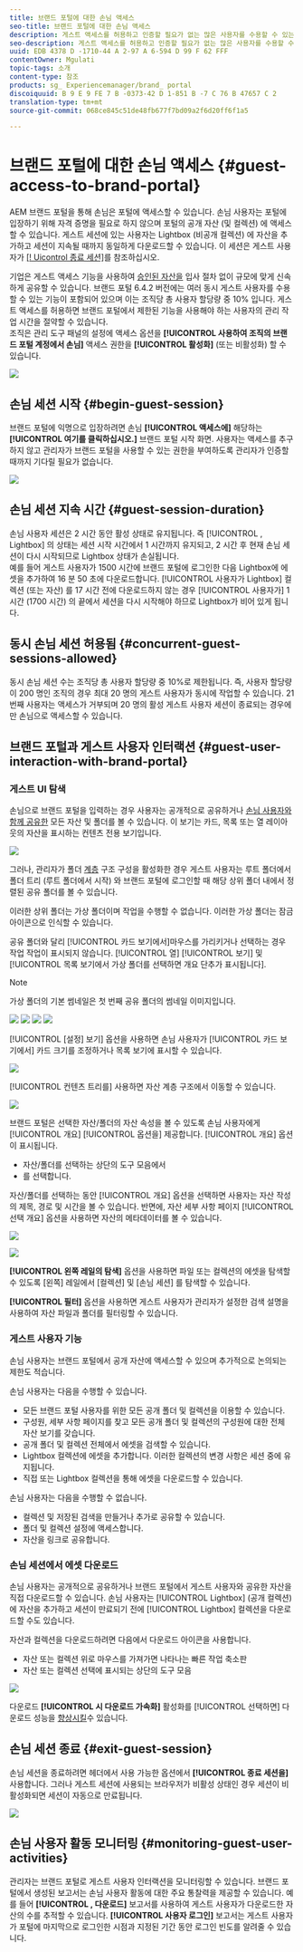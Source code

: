 ```yaml
---
title: 브랜드 포털에 대한 손님 액세스
seo-title: 브랜드 포털에 대한 손님 액세스
description: 게스트 액세스를 허용하고 인증할 필요가 없는 많은 사용자를 수용할 수 있는 노력을 줄일 수 있습니다.
seo-description: 게스트 액세스를 허용하고 인증할 필요가 없는 많은 사용자를 수용할 수 있는 노력을 줄일 수 있습니다.
uuid: EDB 4378 D -1710-44 A 2-97 A 6-594 D 99 F 62 FFF
contentOwner: Mgulati
topic-tags: 소개
content-type: 참조
products: sg_ Experiencemanager/brand_ portal
discoiquuid: B 9 E 9 FE 7 B -0373-42 D 1-851 B -7 C 76 B 47657 C 2
translation-type: tm+mt
source-git-commit: 068ce845c51de48fb677f7bd09a2f6d20ff6f1a5

---
```



# 브랜드 포털에 대한 손님 액세스 {#guest-access-to-brand-portal}

AEM 브랜드 포털을 통해 손님은 포털에 액세스할 수 있습니다. 손님 사용자는 포털에 입장하기 위해 자격 증명을 필요로 하지 않으며 포털의 공개 자산 (및 컬렉션) 에 액세스할 수 있습니다. 게스트 세션에 있는 사용자는 Lightbox (비공개 컬렉션) 에 자산을 추가하고 세션이 지속될 때까지 동일하게 다운로드할 수 있습니다. 이 세션은 게스트 사용자가 [[! Uicontrol 종료 세션]](#exit-guest-session)를 참조하십시오.

기업은 게스트 액세스 기능을 사용하여 [승인된 자산을](../using/brand-portal-sharing-folders.md#how-to-share-folders) 입사 절차 없이 규모에 맞게 신속하게 공유할 수 있습니다. 브랜드 포털 6.4.2 버전에는 여러 동시 게스트 사용자를 수용할 수 있는 기능이 포함되어 있으며 이는 조직당 총 사용자 할당량 중 10% 입니다. 게스트 액세스를 허용하면 브랜드 포털에서 제한된 기능을 사용해야 하는 사용자의 관리 작업 시간을 절약할 수 있습니다.\
조직은 관리 도구 패널의 설정에 액세스 옵션을 **[!UICONTROL 사용하여 조직의 브랜드 포털 계정에서 손님]** 액세스 권한을 **[!UICONTROL 활성화]** (또는 비활성화) 할 수 있습니다.

<!--
Comment Type: annotation
Last Modified By: mgulati
Last Modified Date: 2018-08-17T10:42:59.879-0400
Removed the first para: "AEM Assets Brand Portal allows public users to enter the portal anonymously and have restricted access to the allowed public resources as guests. Organization users with guest role need not seek access and authentication from administrators."
-->

![](assets/enable-guest-access.png)

## 손님 세션 시작 {#begin-guest-session}

브랜드 포털에 익명으로 입장하려면 손님 **[!UICONTROL 액세스에]** 해당하는 **[!UICONTROL 여기를 클릭하십시오.]** 브랜드 포털 시작 화면. 사용자는 액세스를 추구하지 않고 관리자가 브랜드 포털을 사용할 수 있는 권한을 부여하도록 관리자가 인증할 때까지 기다릴 필요가 없습니다.

![](assets/bp-login-screen.png)

## 손님 세션 지속 시간 {#guest-session-duration}

손님 사용자 세션은 2 시간 동안 활성 상태로 유지됩니다. 즉 [!UICONTROL , Lightbox] 의 상태는 세션 시작 시간에서 1 시간까지 유지되고, 2 시간 후 현재 손님 세션이 다시 시작되므로 Lightbox 상태가 손실됩니다.\
예를 들어 게스트 사용자가 1500 시간에 브랜드 포털에 로그인한 다음 Lightbox에 에셋을 추가하여 16 분 50 초에 다운로드합니다. [!UICONTROL 사용자가 Lightbox] 컬렉션 (또는 자산) 를 17 시간 전에 다운로드하지 않는 경우 [!UICONTROL 사용자가] 1 시간 (1700 시간) 의 끝에서 세션을 다시 시작해야 하므로 Lightbox가 비어 있게 됩니다.

## 동시 손님 세션 허용됨 {#concurrent-guest-sessions-allowed}

동시 손님 세션 수는 조직당 총 사용자 할당량 중 10%로 제한됩니다. 즉, 사용자 할당량이 200 명인 조직의 경우 최대 20 명의 게스트 사용자가 동시에 작업할 수 있습니다. 21 번째 사용자는 액세스가 거부되며 20 명의 활성 게스트 사용자 세션이 종료되는 경우에만 손님으로 액세스할 수 있습니다.

## 브랜드 포털과 게스트 사용자 인터랙션 {#guest-user-interaction-with-brand-portal}

### 게스트 UI 탐색

손님으로 브랜드 포털을 입력하는 경우 사용자는 공개적으로 공유하거나 [손님 사용자와 함께 공유한](../using/brand-portal-sharing-folders.md#sharefolders) 모든 자산 및 폴더를 볼 수 있습니다. 이 보기는 카드, 목록 또는 열 레이아웃의 자산을 표시하는 컨텐츠 전용 보기입니다.

![](assets/disabled-folder-hierarchy1.png)

그러나, 관리자가 폴더 [계층](../using/brand-portal-general-configuration.md#main-pars-header-1621071021) 구조 구성을 활성화한 경우 게스트 사용자는 루트 폴더에서 폴더 트리 (루트 폴더에서 시작) 와 브랜드 포털에 로그인할 때 해당 상위 폴더 내에서 정렬된 공유 폴더를 볼 수 있습니다.

이러한 상위 폴더는 가상 폴더이며 작업을 수행할 수 없습니다. 이러한 가상 폴더는 잠금 아이콘으로 인식할 수 있습니다.

공유 폴더와 달리 [!UICONTROL 카드 보기에서]마우스를 가리키거나 선택하는 경우 작업 작업이 표시되지 않습니다. [!UICONTROL 열] [!UICONTROL 보기] 및 [!UICONTROL 목록 보기에서 가상 폴더를 선택하면 개요 단추가 표시됩니다].

>[!NOTE]
>
>가상 폴더의 기본 썸네일은 첫 번째 공유 폴더의 썸네일 이미지입니다.

![](assets/enabled-hierarchy1.png) ![](assets/hierarchy1-nonadmin.png) ![](assets/hierarchy-nonadmin.png) ![](assets/hierarchy2-nonadmin.png)

[!UICONTROL [설정] 보기] 옵션을 사용하면 손님 사용자가 [!UICONTROL 카드 보기에서] 카드 크기를 조정하거나 목록 보기에 표시할 수 있습니다.

![](assets/nav-guest-user.png)

[!UICONTROL 컨텐츠 트리를] 사용하면 자산 계층 구조에서 이동할 수 있습니다.

![](assets/guest-login-ui.png)

브랜드 포털은 선택한 자산/폴더의 자산 속성을 볼 수 있도록 손님 사용자에게 [!UICONTROL 개요] [!UICONTROL 옵션을] 제공합니다. [!UICONTROL 개요] 옵션이 표시됩니다.

* 자산/폴더를 선택하는 상단의 도구 모음에서
* 를 선택합니다.

자산/폴더를 선택하는 동안 [!UICONTROL 개요] 옵션을 선택하면 사용자는 자산 작성의 제목, 경로 및 시간을 볼 수 있습니다. 반면에, 자산 세부 사항 페이지 [!UICONTROL 선택 개요] 옵션을 사용하면 자산의 메타데이터를 볼 수 있습니다.

![](assets/overview-option-1.png)

![](assets/overview-rail-selector-1.png)

**[!UICONTROL 왼쪽 레일의 탐색]** 옵션을 사용하면 파일 또는 컬렉션의 에셋을 탐색할 수 있도록 [왼쪽] 레일에서 [컬렉션] 및 [손님 세션] 를 탐색할 수 있습니다.

**[!UICONTROL 필터]** 옵션을 사용하면 게스트 사용자가 관리자가 설정한 검색 설명을 사용하여 자산 파일과 폴더를 필터링할 수 있습니다.

### 게스트 사용자 기능

손님 사용자는 브랜드 포털에서 공개 자산에 액세스할 수 있으며 추가적으로 논의되는 제한도 적습니다.

손님 사용자는 다음을 수행할 수 있습니다.

* 모든 브랜드 포털 사용자를 위한 모든 공개 폴더 및 컬렉션을 이용할 수 있습니다.
* 구성원, 세부 사항 페이지를 찾고 모든 공개 폴더 및 컬렉션의 구성원에 대한 전체 자산 보기를 갖습니다.
* 공개 폴더 및 컬렉션 전체에서 에셋을 검색할 수 있습니다.
* Lightbox 컬렉션에 에셋을 추가합니다. 이러한 컬렉션의 변경 사항은 세션 중에 유지됩니다.
* 직접 또는 Lightbox 컬렉션을 통해 에셋을 다운로드할 수 있습니다.

손님 사용자는 다음을 수행할 수 없습니다.

* 컬렉션 및 저장된 검색을 만들거나 추가로 공유할 수 있습니다.
* 폴더 및 컬렉션 설정에 액세스합니다.
* 자산을 링크로 공유합니다.

### 손님 세션에서 에셋 다운로드

손님 사용자는 공개적으로 공유하거나 브랜드 포털에서 게스트 사용자와 공유한 자산을 직접 다운로드할 수 있습니다. 손님 사용자는 [!UICONTROL Lightbox] (공개 컬렉션) 에 자산을 추가하고 세션이 만료되기 전에 [!UICONTROL Lightbox] 컬렉션을 다운로드할 수도 있습니다.

자산과 컬렉션을 다운로드하려면 다음에서 다운로드 아이콘을 사용합니다.

* 자산 또는 컬렉션 위로 마우스를 가져가면 나타나는 빠른 작업 축소판
* 자산 또는 컬렉션 선택에 표시되는 상단의 도구 모음

![](assets/download-on-guest.png)

다운로드 **[!UICONTROL 시 다운로드 가속화]** 활성화를 [!UICONTROL 선택하면] 다운로드 성능을 [향상시킬](../using/accelerated-download.md)수 있습니다.

## 손님 세션 종료 {#exit-guest-session}

손님 세션을 종료하려면 헤더에서 사용 가능한 옵션에서 **[!UICONTROL 종료 세션을]** 사용합니다. 그러나 게스트 세션에 사용되는 브라우저가 비활성 상태인 경우 세션이 비활성화되면 세션이 자동으로 만료됩니다.

![](assets/end-guest-session.png)

## 손님 사용자 활동 모니터링 {#monitoring-guest-user-activities}

관리자는 브랜드 포털로 게스트 사용자 인터랙션을 모니터링할 수 있습니다. 브랜드 포털에서 생성된 보고서는 손님 사용자 활동에 대한 주요 통찰력을 제공할 수 있습니다. 예를 들어 **[!UICONTROL , 다운로드]** 보고서를 사용하여 게스트 사용자가 다운로드한 자산의 수를 추적할 수 있습니다. **[!UICONTROL 사용자 로그인]** 보고서는 게스트 사용자가 포털에 마지막으로 로그인한 시점과 지정된 기간 동안 로그인 빈도를 알려줄 수 있습니다.
